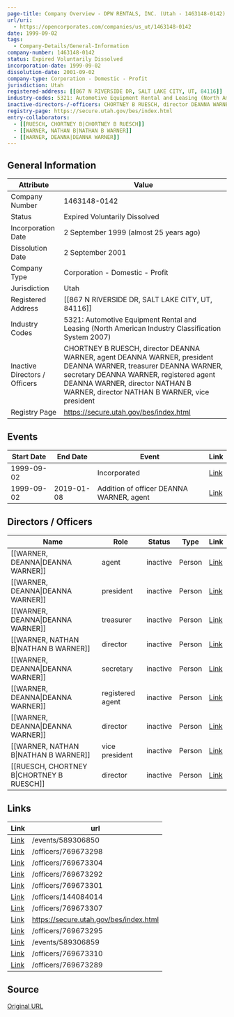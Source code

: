 ```yaml
---
page-title: Company Overview - DPW RENTALS, INC. (Utah - 1463148-0142)
url/uri:
  - https://opencorporates.com/companies/us_ut/1463148-0142
date: 1999-09-02
tags:
  - Company-Details/General-Information
company-number: 1463148-0142
status: Expired Voluntarily Dissolved
incorporation-date: 1999-09-02
dissolution-date: 2001-09-02
company-type: Corporation - Domestic - Profit
jurisdiction: Utah
registered-address: [[867 N RIVERSIDE DR, SALT LAKE CITY, UT, 84116]]
industry-codes: 5321: Automotive Equipment Rental and Leasing (North American Industry Classification System 2007)
inactive-directors-/-officers: CHORTNEY B RUESCH, director DEANNA WARNER, agent DEANNA WARNER, president DEANNA WARNER, treasurer DEANNA WARNER, secretary DEANNA WARNER, registered agent DEANNA WARNER, director NATHAN B WARNER, director NATHAN B WARNER, vice president
registry-page: https://secure.utah.gov/bes/index.html
entry-collaborators:
  - [[RUESCH, CHORTNEY B|CHORTNEY B RUESCH]]
  - [[WARNER, NATHAN B|NATHAN B WARNER]]
  - [[WARNER, DEANNA|DEANNA WARNER]]
---
```


## General Information
| Attribute          | Value                                       |
|--------------------|---------------------------------------------|
| Company Number     | 1463148-0142                                |
| Status             | Expired Voluntarily Dissolved               |
| Incorporation Date | 2 September 1999 (almost 25 years ago)      |
| Dissolution Date   | 2 September 2001                            |
| Company Type       | Corporation - Domestic - Profit             |
| Jurisdiction       | Utah                                        |
| Registered Address | [[867 N RIVERSIDE DR, SALT LAKE CITY, UT, 84116]] |
| Industry Codes     | 5321: Automotive Equipment Rental and Leasing (North American Industry Classification System 2007) |
| Inactive Directors / Officers | CHORTNEY B RUESCH, director DEANNA WARNER, agent DEANNA WARNER, president DEANNA WARNER, treasurer DEANNA WARNER, secretary DEANNA WARNER, registered agent DEANNA WARNER, director NATHAN B WARNER, director NATHAN B WARNER, vice president |
| Registry Page      | https://secure.utah.gov/bes/index.html      |

## Events

| Start Date | End Date   | Event                                                   | Link |
|------------|------------|-------------------------------------------------------|------|
| 1999-09-02 |            | Incorporated                                            | [Link](https://opencorporates.com/events/589306859) |
| 1999-09-02 | 2019-01-08 | Addition of officer DEANNA WARNER, agent                | [Link](https://opencorporates.com/events/589306850) |

## Directors / Officers
| Name                 | Role            | Status     | Type        | Link |
|----------------------|-----------------|------------|-------------|------|
| [[WARNER, DEANNA\|DEANNA WARNER]] | agent           | inactive   | Person      | [Link](https://opencorporates.com/officers/144084014) |
| [[WARNER, DEANNA\|DEANNA WARNER]] | president       | inactive   | Person      | [Link](https://opencorporates.com/officers/769673289) |
| [[WARNER, DEANNA\|DEANNA WARNER]] | treasurer       | inactive   | Person      | [Link](https://opencorporates.com/officers/769673292) |
| [[WARNER, NATHAN B\|NATHAN B WARNER]] | director        | inactive   | Person      | [Link](https://opencorporates.com/officers/769673295) |
| [[WARNER, DEANNA\|DEANNA WARNER]] | secretary       | inactive   | Person      | [Link](https://opencorporates.com/officers/769673298) |
| [[WARNER, DEANNA\|DEANNA WARNER]] | registered agent | inactive   | Person      | [Link](https://opencorporates.com/officers/769673301) |
| [[WARNER, DEANNA\|DEANNA WARNER]] | director        | inactive   | Person      | [Link](https://opencorporates.com/officers/769673304) |
| [[WARNER, NATHAN B\|NATHAN B WARNER]] | vice president  | inactive   | Person      | [Link](https://opencorporates.com/officers/769673307) |
| [[RUESCH, CHORTNEY B\|CHORTNEY B RUESCH]] | director        | inactive   | Person      | [Link](https://opencorporates.com/officers/769673310) |

## Links
| Link   | url                            
|--------|--------------------------------|
| [Link](/events/589306850) |/events/589306850             |
| [Link](/officers/769673298) |/officers/769673298           |
| [Link](/officers/769673304) |/officers/769673304           |
| [Link](/officers/769673292) |/officers/769673292           |
| [Link](/officers/769673301) |/officers/769673301           |
| [Link](/officers/144084014) |/officers/144084014           |
| [Link](/officers/769673307) |/officers/769673307           |
| [Link](https://secure.utah.gov/bes/index.html) |https://secure.utah.gov/bes/index.html|
| [Link](/officers/769673295) |/officers/769673295           |
| [Link](/events/589306859) |/events/589306859             |
| [Link](/officers/769673310) |/officers/769673310           |
| [Link](/officers/769673289) |/officers/769673289           |

## Source
[Original URL](https://opencorporates.com/companies/us_ut/1463148-0142)
